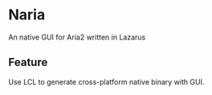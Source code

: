 # Naria

An native GUI for Aria2 written in Lazarus 

## Feature

Use LCL to generate cross-platform native binary with GUI.
